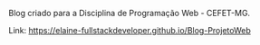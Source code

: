 Blog criado para a Disciplina de Programação Web - CEFET-MG.

Link: https://elaine-fullstackdeveloper.github.io/Blog-ProjetoWeb











